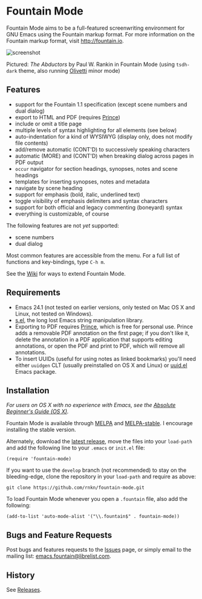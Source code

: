 Fountain Mode
=============

Fountain Mode aims to be a full-featured screenwriting environment for
GNU Emacs using the Fountain markup format. For more information on the
Fountain markup format, visit <http://fountain.io>.

![screenshot](http://files.paulwrankin.com/fountain-mode/screenshot.png)

Pictured: *The Abductors* by Paul W. Rankin in Fountain Mode (using
`tsdh-dark` theme, also running [Olivetti][] minor mode)

[olivetti]: https://github.com/rnkn/olivetti "Olivetti"

Features
--------

- support for the Fountain 1.1 specification (except scene numbers and
  dual dialog)
- export to HTML and PDF (requires [Prince][])
- include or omit a title page
- multiple levels of syntax highlighting for all elements (see below)
- auto-indentation for a kind of WYSIWYG (display only, does not modify
  file contents)
- add/remove automatic (CONT'D) to successively speaking characters
- automatic (MORE) and (CONT'D) when breaking dialog across pages in PDF
  output
- `occur` navigator for section headings, synopses, notes and scene
  headings
- templates for inserting synopses, notes and metadata
- navigate by scene heading
- support for emphasis (bold, italic, underlined text)
- toggle visibility of emphasis delimiters and syntax characters
- support for both official and legacy commenting (boneyard) syntax
- everything is customizable, of course

The following features are not *yet* supported:

- scene numbers
- dual dialog

Most common features are accessible from the menu. For a full list of
functions and key-bindings, type `C-h m`.

See the [Wiki][] for ways to extend Fountain Mode.

[prince]: http://www.princexml.com "Prince"
[wiki]: https://github.com/rnkn/fountain-mode/wiki "Fountain Mode wiki"

Requirements
------------

- Emacs 24.1 (not tested on earlier versions, only tested on Mac OS X
  and Linux, not tested on Windows).
- [s.el][], the long lost Emacs string manipulation library.
- Exporting to PDF requires [Prince][], which is free for personal use.
  Prince adds a removable PDF annotation on the first page; if you don't
  like it, delete the annotation in a PDF application that supports
  editing annotations, or open the PDF and print to PDF, which will
  remove all annotations.
- To insert UUIDs (useful for using notes as linked bookmarks) you'll
  need either `uuidgen` CLT (usually preinstalled on OS X and Linux) or
  [uuid.el][] Emacs package.

[s.el]: https://github.com/magnars/s.el "s.el"
[uuid.el]: https://github.com/nicferrier/emacs-uuid "uuid.el"

Installation
------------

*For users on OS X with no experience with Emacs, see the
[Absolute Beginner's Guide (OS X)][beginners guide].*

Fountain Mode is available through [MELPA][] and [MELPA-stable][]. I
encourage installing the stable version.

Alternately, download the [latest release][], move the files into your
`load-path` and add the following line to your `.emacs` or `init.el`
file:

    (require 'fountain-mode)

If you want to use the `develop` branch (not recommended) to stay on
the bleeding-edge, clone the repository in your `load-path` and
require as above:

    git clone https://github.com/rnkn/fountain-mode.git

To load Fountain Mode whenever you open a `.fountain` file, also add the
following:

    (add-to-list 'auto-mode-alist '("\\.fountain$" . fountain-mode))

[beginners guide]: https://github.com/rnkn/fountain-mode/wiki/Absolute-Beginner's-Guide-(OS-X) "Absolute Beginner's Guide (OS X)"
[melpa]: http://melpa.milkbox.net "MELPA"
[melpa-stable]: http://melpa-stable.milkbox.net "MELPA"
[latest release]: https://github.com/rnkn/fountain-mode/releases/latest "Fountain Mode latest release"

Bugs and Feature Requests
-------------------------

Post bugs and features requests to the [Issues][] page, or simply email
to the mailing list: <emacs.fountain@librelist.com>.

[issues]: https://github.com/rnkn/fountain-mode/issues "Fountain Mode issues"

History
-------

See [Releases][].

[releases]: https://github.com/rnkn/fountain-mode/releases "Fountain Mode releases"
